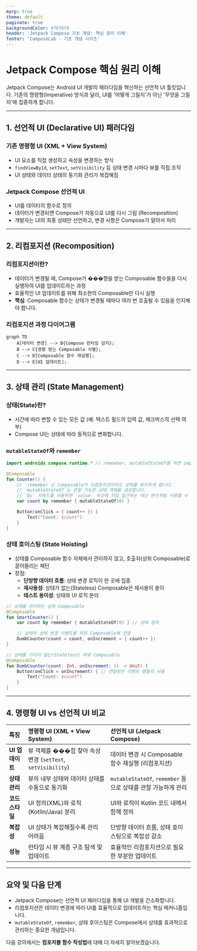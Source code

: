 ```yaml
---
marp: true
theme: default
paginate: true
backgroundColor: #f0f0f0
header: 'Jetpack Compose 기초 개념: 핵심 원리 이해'
footer: 'ComposeLab - 기초 개념 시리즈'
---
```


# Jetpack Compose 핵심 원리 이해

Jetpack Compose는 Android UI 개발의 패러다임을 혁신하는 선언적 UI 툴킷입니다. 기존의 명령형(Imperative) 방식과 달리, UI를 '어떻게 그릴지'가 아닌 '무엇을 그릴지'에 집중하게 합니다.

---

## 1. 선언적 UI (Declarative UI) 패러다임

### 기존 명령형 UI (XML + View System)
- UI 요소를 직접 생성하고 속성을 변경하는 방식
- `findViewById`, `setText`, `setVisibility` 등 상태 변경 시마다 뷰를 직접 조작
- UI 상태와 데이터 상태의 동기화 관리가 복잡해짐

### Jetpack Compose 선언적 UI
- UI를 데이터의 함수로 정의
- 데이터가 변경되면 Compose가 자동으로 UI를 다시 그림 (Recomposition)
- 개발자는 UI의 최종 상태만 선언하고, 변경 사항은 Compose가 알아서 처리

---

## 2. 리컴포지션 (Recomposition)

### 리컴포지션이란?
- 데이터가 변경될 때, Compose가 ���향을 받는 Composable 함수들을 다시 실행하여 UI를 업데이트하는 과정
- 효율적인 UI 업데이트를 위해 최소한의 Composable만 다시 실행
- **핵심**: Composable 함수는 상태가 변경될 때마다 여러 번 호출될 수 있음을 인지해야 합니다.

### 리컴포지션 과정 다이어그램

```mermaid
graph TD
    A[데이터 변경] --> B{Compose 런타임 감지};
    B --> C{영향 받는 Composable 식별};
    C --> D[Composable 함수 재실행];
    D --> E[UI 업데이트];
```

---

## 3. 상태 관리 (State Management)

### 상태(State)란?
- 시간에 따라 변할 수 있는 모든 값 (예: 텍스트 필드의 입력 값, 체크박스의 선택 여부)
- Compose UI는 상태에 따라 동적으로 변화합니다.

### `mutableStateOf`와 `remember`

```kotlin
import androidx.compose.runtime.* // remember, mutableStateOf를 위한 import

@Composable
fun Counter() {
    // `remember`는 Composable이 리컴포지션되어도 상태를 유지하게 합니다.
    // `mutableStateOf`는 관찰 가능한 상태 객체를 생성합니다.
    // `by` 키워드를 사용하면 `value` 속성에 직접 접근하는 대신 변수처럼 사용할 수 있습니다.
    var count by remember { mutableStateOf(0) }

    Button(onClick = { count++ }) {
        Text("Count: $count")
    }
}
```

### 상태 호이스팅 (State Hoisting)
- 상태를 Composable 함수 자체에서 관리하지 않고, 호출자(상위 Composable)로 끌어올리는 패턴
- 장점:
    - **단방향 데이터 흐름**: 상태 변경 로직이 한 곳에 집중
    - **재사용성**: 상태가 없는(Stateless) Composable은 재사용이 용이
    - **테스트 용이성**: 상태와 UI 로직 분리

```kotlin
// 상태를 관리하는 상위 Composable
@Composable
fun SmartCounter() {
    var count by remember { mutableStateOf(0) } // 상태 정의

    // 상태와 상태 변경 이벤트를 하위 Composable에 전달
    DumbCounter(count = count, onIncrement = { count++ })
}

// 상태를 가지지 않는(Stateless) 하위 Composable
@Composable
fun DumbCounter(count: Int, onIncrement: () -> Unit) {
    Button(onClick = onIncrement) { // 전달받은 이벤트 핸들러 사용
        Text("Count: $count")
    }
}
```

---

## 4. 명령형 UI vs 선언적 UI 비교

| 특징         | 명령형 UI (XML + View System)                               | 선언적 UI (Jetpack Compose)                                   |
| :----------- | :---------------------------------------------------------- | :------------------------------------------------------------ |
| **UI 업데이트** | 뷰 객체를 ���접 찾아 속성 변경 (`setText`, `setVisibility`) | 데이터 변경 시 Composable 함수 재실행 (리컴포지션)            |
| **상태 관리**  | 뷰의 내부 상태와 데이터 상태를 수동으로 동기화              | `mutableStateOf`, `remember` 등으로 상태를 관찰 가능하게 관리 |
| **코드 스타일** | UI 정의(XML)와 로직(Kotlin/Java) 분리                     | UI와 로직이 Kotlin 코드 내에서 함께 정의                      |
| **복잡성**     | UI 상태가 복잡해질수록 관리 어려움                          | 단방향 데이터 흐름, 상태 호이스팅으로 복잡성 감소             |
| **성능**       | 런타임 시 뷰 계층 구조 탐색 및 업데이트                     | 효율적인 리컴포지션으로 필요한 부분만 업데이트                |

---

## 요약 및 다음 단계

- Jetpack Compose는 선언적 UI 패러다임을 통해 UI 개발을 간소화합니다.
- 리컴포지션은 데이터 변경에 따라 UI를 효율적으로 업데이트하는 핵심 메커니즘입니다.
- `mutableStateOf`, `remember`, 상태 호이스팅은 Compose에서 상태를 효과적으로 관리하는 중요한 개념입니다.

다음 강의에서는 **컴포저블 함수 작성법**에 대해 더 자세히 알아보겠습니다.
